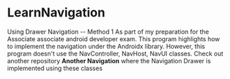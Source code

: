 # LearnNavigation
Using Drawer Navigation -- Method 1
As part of my preparation for the Associate associate android developer exam. This program highlights how to implement the navigation under the Androidx library.
However, this program doesn't use the NavController, NavHost, NavUI classes.
Check out another repository <strong>Another Navigation</strong> where the Navigation Drawer is implemented using these classes
